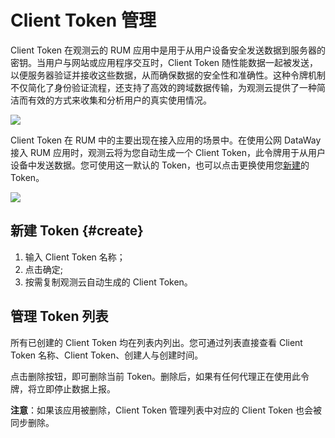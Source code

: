 # Client Token 管理

Client Token 在观测云的 RUM 应用中是用于从用户设备安全发送数据到服务器的密钥。当用户与网站或应用程序交互时，Client Token 随性能数据一起被发送，以便服务器验证并接收这些数据，从而确保数据的安全性和准确性。这种令牌机制不仅简化了身份验证流程，还支持了高效的跨域数据传输，为观测云提供了一种简洁而有效的方式来收集和分析用户的真实使用情况。

![](img/overall-token.png)

Client Token 在 RUM 中的主要出现在接入应用的场景中。在使用公网 DataWay 接入 RUM 应用时，观测云将为您自动生成一个 Client Token，此令牌用于从用户设备中发送数据。您可使用这一默认的 Token，也可以点击更换使用您[新建](#create)的 Token。


![](img/client-token.png)


## 新建 Token {#create}

1. 输入 Client Token 名称；
2. 点击确定;
3. 按需复制观测云自动生成的 Client Token。

## 管理 Token 列表

所有已创建的 Client Token 均在列表内列出。您可通过列表直接查看 Client Token 名称、Client Token、创建人与创建时间。

点击删除按钮，即可删除当前 Token。删除后，如果有任何代理正在使用此令牌，将立即停止数据上报。

**注意**：如果该应用被删除，Client Token 管理列表中对应的 Client Token 也会被同步删除。

